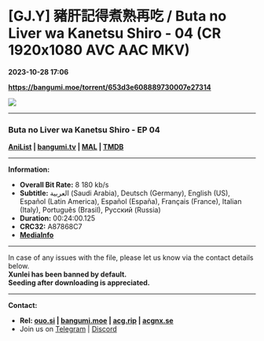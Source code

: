 # [GJ.Y] 豬肝記得煮熟再吃 / Buta no Liver wa Kanetsu Shiro - 04 (CR 1920x1080 AVC AAC MKV)

**2023-10-28 17:06**

**https://bangumi.moe/torrent/653d3e608889730007e27314**

![](https://img1.ak.crunchyroll.com/i/spire3-tmb/288022f486fd27caa7cc7c1d0f0a361e1698508673_full.jpg)

* * *

### **__Buta no Liver wa Kanetsu Shiro__** - EP 04

**[AniList](https://anilist.co/anime/142599) | [bangumi.tv](https://bgm.tv/subject/362005) | [MAL](https://myanimelist.net/anime/50583) | [TMDB](https://www.themoviedb.org/tv/153336)**

* * *

**Information:**

*   **Overall Bit Rate:** 8 180 kb/s
*   **Subtitle:** العربية (Saudi Arabia), Deutsch (Germany), English (US), Español (Latin America), Español (España), Français (France), Italian (Italy), Português (Brasil), Русский (Russia)
*   **Duration:** 00:24:00.125
*   **CRC32:** A87868C7
*   **[MediaInfo](https://rr1---nfo.raws.dev/%5BGJ.Y%5D%20Buta%20no%20Liver%20wa%20Kanetsu%20Shiro%20-%2004%20%28CR%201920x1080%20AVC%20AAC%20MKV%29%20%5BA87868C7%5D.mkv.nfo)**

* * *

In case of any issues with the file, please let us know via the contact details below.  
**Xunlei has been banned by default.**  
**Seeding after downloading is appreciated.**

* * *

**Contact:**

*   **Rel: [ouo.si](https://ouo.si/user/BraveSail) | [bangumi.moe](https://bangumi.moe/search/63e4b7585fa12c0007949b88) | [acg.rip](https://acg.rip/user/5570) | [acgnx.se](https://share.acgnx.se/user-529-1.html)**
*   Join us on [Telegram](https://kirara-fantasia.moe/telegram) | [Discord](https://kirara-fantasia.moe/discord)
